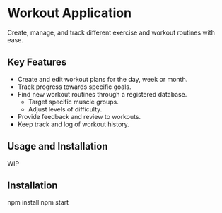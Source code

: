# Workout Application

Create, manage, and track different exercise and workout routines with ease.

## Key Features

- Create and edit workout plans for the day, week or month.
- Track progress towards specific goals.
- Find new workout routines through a registered database.
  - Target specific muscle groups.
  - Adjust levels of difficulty.
- Provide feedback and review to workouts.
- Keep track and log of workout history.

## Usage and Installation

WIP

## Installation
npm install
npm start

